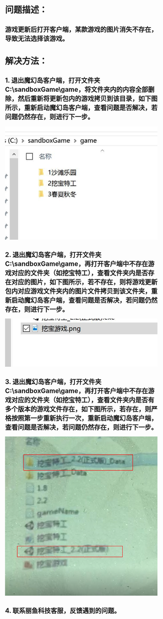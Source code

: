 # 问题描述：
## 游戏更新后打开客户端，某款游戏的图片消失不存在，导致无法选择该游戏。
# 解决方法：
## 1. 退出魔幻岛客户端，打开文件夹C:\sandboxGame\game，将文件夹内的内容全部删除，然后重新将更新包内的游戏拷贝到该目录，如下图所示，重新启动魔幻岛客户端，查看问题是否解决，若问题仍然存在，则进行下一步。
![""](images/MagicIsland-Update-1-1.jpg)
## 2. 退出魔幻岛客户端，打开文件夹C:\sandboxGame\game，再打开客户端中不存在游戏对应的文件夹（如挖宝特工），查看文件夹内是否存在对应的图片，如下图所示，若不存在，则将游戏更新包内对应游戏文件夹内的图片文件拷贝到该文件夹，重新启动魔幻岛客户端，查看问题是否解决，若问题仍然存在，则进行下一步。
![""](images/MagicIsland-Update-1-2.jpg)
## 3. 退出魔幻岛客户端，打开文件夹C:\sandboxGame\game，再打开客户端中不存在游戏对应的文件夹（如挖宝特工），查看文件夹内是否有多个版本的游戏文件存在，如下图所示，若存在，则严格按照第一步重新执行一次，重新启动魔幻岛客户端，查看问题是否解决，若问题仍然存在，则进行下一步。
![""](images/MagicIsland-Update-1-3.png)
## 4. 联系丽鱼科技客服，反馈遇到的问题。